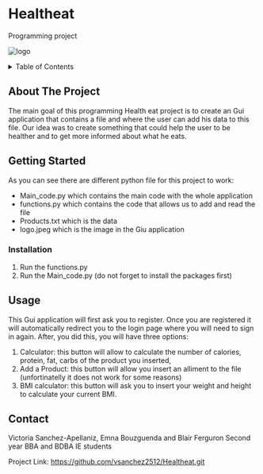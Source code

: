 # Healtheat
Programming project



![logo](https://user-images.githubusercontent.com/95242296/143926654-59f03487-6010-43ec-bfa6-037196e86790.jpeg)


<!-- TABLE OF CONTENTS -->
<details>
  <summary>Table of Contents</summary>
  <ol>
    <li>
      <a href="#about-the-project">About The Project</a>
      <a href="#getting-started">Getting Started</a>
        <li><a href="#installation">Installation</a></li>
    <li><a href="#usage">Usage</a></li>
    <li><a href="#contributing">Contributing</a></li>
    <li><a href="#contact">Contact</a></li>
</details>



<!-- ABOUT THE PROJECT -->
## About The Project

The main goal of this programming Health eat project is to create an Gui application that contains a file and where the user can add his data to this file. Our idea was to create something that could help the user to be healther and to get more informed about what he eats.



<!-- GETTING STARTED -->
## Getting Started

As you can see there are different python file for this project to work:
- Main_code.py which contains the main code with the whole application
- functions.py which contains the code that allows us to add and read the file
- Products.txt which is the data
- logo.jpeg which is the image in the Giu application




### Installation

1. Run the functions.py
2. Run the Main_code.py (do not forget to install the packages first)

## Usage

This Gui application will first ask you to register. Once you are registered it will automatically redirect you to the login page where you will need to sign in again.
After, you did this, you will have three options:
1) Calculator: this button will allow to calculate the number of calories, protein, fat, carbs of the product you inserted,
2) Add a Product: this button will allow you insert an alliment to the file (unfortinatelly it does not work for some reasons)
3) BMI calculator: this button will ask you to insert your weight and height to calculate your current BMI.


<!-- CONTACT -->
## Contact

Victoria Sanchez-Apellaniz, Emna Bouzguenda and Blair Ferguron 
Second year BBA and BDBA IE students

Project Link: https://github.com/vsanchez2512/Healtheat.git
        





